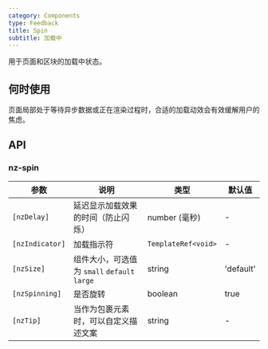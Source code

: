 ```yaml
---
category: Components
type: Feedback
title: Spin
subtitle: 加载中
---
```


用于页面和区块的加载中状态。

## 何时使用

页面局部处于等待异步数据或正在渲染过程时，合适的加载动效会有效缓解用户的焦虑。

## API

### nz-spin

| 参数 | 说明 | 类型 | 默认值 |
| --- | --- | --- | --- |
| `[nzDelay]` | 延迟显示加载效果的时间（防止闪烁） | number (毫秒) | - |
| `[nzIndicator]` | 加载指示符 | `TemplateRef<void>` | - |
| `[nzSize]` | 组件大小，可选值为 `small` `default` `large` | string | 'default' |
| `[nzSpinning]` | 是否旋转 | boolean | true |
| `[nzTip]` | 当作为包裹元素时，可以自定义描述文案 | string | - |
